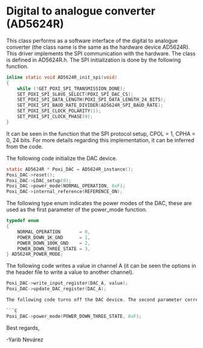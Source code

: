 # Digital to analogue converter (AD5624R)

This class performs as a software interface of the digital to analogue converter (the class name is the same as the hardware device AD5624R). This driver implements the SPI communication with the hardware. The class is defined in AD5624R.h.
The SPI initialization is done by the following function.

```C
inline static void AD5624R_init_spi(void)
{
    while (!GET_POXI_SPI_TRANSMISSION_DONE);
    SET_POXI_SPI_SLAVE_SELECT(POXI_SPI_DAC_CS);
    SET_POXI_SPI_DATA_LENGTH(POXI_SPI_DATA_LENGTH_24_BITS);
    SET_POXI_SPI_BAUD_RATE_DIVIDER(AD5624R_SPI_BAUD_RATE);
    SET_POXI_SPI_CLOCK_POLARITY(1);
    SET_POXI_SPI_CLOCK_PHASE(0);
}
```

It can be seen in the function that the SPI protocol setup, CPOL = 1, CPHA = 0, 24 bits. For more details regarding this implementation, it can be inferred from the code.

The following code initialize the DAC device.
```C
static AD5624R * Poxi_DAC = AD5624R_instance();
Poxi_DAC->reset();
Poxi_DAC->LDAC_setup(0);
Poxi_DAC->power_mode(NORMAL_OPERATION, 0xF);
Poxi_DAC->internal_reference(REFERENCE_ON);
```

The following type enum indicates the power modes of the DAC, these are used as the first parameter of the power_mode function.

```C
typedef enum
{
    NORMAL_OPERATION       = 0,
    POWER_DOWN_1K_GND      = 1,
    POWER_DOWN_100K_GND    = 2,
    POWER_DOWN_THREE_STATE = 3,
} AD5624R_POWER_MODE;
```

The following code writes a value in channel A (it can be seen the options in the header file to write a value to another channel).

```C
Poxi_DAC->write_input_register(DAC_A, value);
Poxi_DAC->update_DAC_register(DAC_A);

The following code turns off the DAC device. The second parameter corresponds bitwise to the four DAC channels.

```C
Poxi_DAC->power_mode(POWER_DOWN_THREE_STATE, 0xF);
```

Best regards,

-Yarib Nevárez
